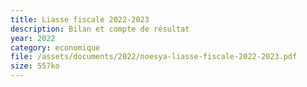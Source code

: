```yaml
---
title: Liasse fiscale 2022-2023
description: Bilan et compte de résultat
year: 2022
category: economique
file: /assets/documents/2022/noesya-liasse-fiscale-2022-2023.pdf
size: 557ko
---
```

